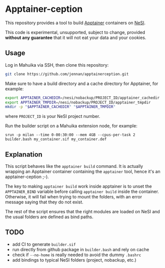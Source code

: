 # Apptainer-ception

This repository provides a tool to build [Apptainer](https://apptainer.org/) containers on [NeSI](https://www.nesi.org.nz).

This code is experimental, unsupported, subject to change, provided **without any guarantee** that it will not eat your data and your cookies.


## Usage

Log in Mahuika via SSH, then clone this repository:

```bash
git clone https://github.com/jennan/apptainerception.git
```

Make sure to have a build directory and a cache directory for Apptainer, for example:

```bash
export APPTAINER_CACHEDIR=/nesi/nobackup/PROJECT_ID/apptainer_cachedir
export APPTAINER_TMPDIR=/nesi/nobackup/PROJECT_ID/apptainer_tmpdir
mkdir -p "$APPTAINER_CACHEDIR" "$APPTAINER_TMPDIR"
```

where `PROJECT_ID` is your NeSI project number.

Run the builder script on a Mahuika extension node, for example:

```
srun -p milan --time 0-00:30:00 --mem 4GB --cpus-per-task 2 builder.bash my_container.sif my_container.def
```


## Explanation

This script behaves like the `apptainer build` command.
It is actually wrapping an Apptainer container containing the `apptainer` tool, hence it's an apptainer-ception ;-).

The key to making `apptainer build` work inside apptainer is to unset the `APPTAINER_BIND` variable before calling `apptainer build` inside the container.
Otherwise, it will fail when trying to mount the folders, with an error message saying that they do not exist.

The rest of the script ensures that the right modules are loaded on NeSI and the usual folders are defined as bind paths.


## TODO

- add CI to generate `builder.sif`
- run directly from github package in `builder.bash` and rely on cache
- check if `--no-home` is really needed to avoid the dummy `.bashrc`
- add bindings to typical NeSI folders (project, nobackup, etc.)

